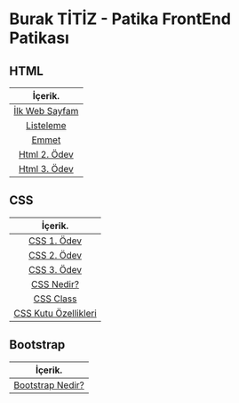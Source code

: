 # Burak TİTİZ - Patika FrontEnd Patikası

## HTML

|İçerik.
|:---------------:
| [İlk Web Sayfam](https://github.com/buraktitiz/Patika-FrontEnd/tree/main/html/ilkWebSayfam)
| [Listeleme](https://github.com/buraktitiz/Patika-FrontEnd/tree/main/html/Listeleme)
| [Emmet](https://github.com/buraktitiz/Patika-FrontEnd/tree/main/html/Emmet)
| [Html 2. Ödev](https://github.com/buraktitiz/Patika-FrontEnd/tree/main/html/HtmlIk%C4%B1nc%C4%B1Odev)
| [Html 3. Ödev](https://github.com/buraktitiz/Patika-FrontEnd/tree/main/html/htmlucuncuodev)

## CSS

|İçerik.
|:---------------:
| [CSS 1. Ödev](https://github.com/buraktitiz/Patika-FrontEnd/tree/main/css/cssOdev1/)
| [CSS 2. Ödev](https://github.com/buraktitiz/Patika-FrontEnd/tree/main/css/cssOdev2)
| [CSS 3. Ödev](https://github.com/buraktitiz/Patika-FrontEnd/tree/main/css/cssOdev3)
| [CSS Nedir?](https://github.com/buraktitiz/Patika-FrontEnd/tree/main/css/cssNedir)
| [CSS Class](https://github.com/buraktitiz/Patika-FrontEnd/tree/main/css/cssclass)
| [CSS Kutu Özellikleri](https://github.com/buraktitiz/Patika-FrontEnd/tree/main/css/csskutuozellikleri)


## Bootstrap

|İçerik.
|:---------------:
| [Bootstrap Nedir?](https://github.com/buraktitiz/Patika-FrontEnd/tree/main/Bootstrap)
